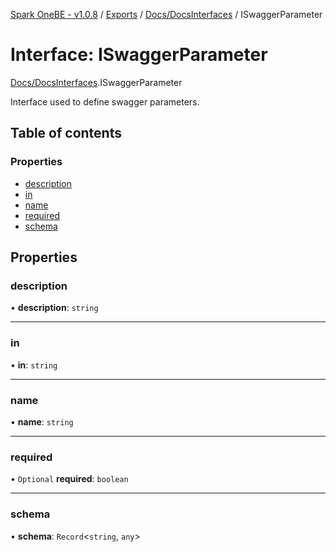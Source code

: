 [Spark OneBE - v1.0.8](../README.md) / [Exports](../modules.md) / [Docs/DocsInterfaces](../modules/Docs_DocsInterfaces.md) / ISwaggerParameter

# Interface: ISwaggerParameter

[Docs/DocsInterfaces](../modules/Docs_DocsInterfaces.md).ISwaggerParameter

Interface used to define swagger parameters.

## Table of contents

### Properties

- [description](Docs_DocsInterfaces.ISwaggerParameter.md#description)
- [in](Docs_DocsInterfaces.ISwaggerParameter.md#in)
- [name](Docs_DocsInterfaces.ISwaggerParameter.md#name)
- [required](Docs_DocsInterfaces.ISwaggerParameter.md#required)
- [schema](Docs_DocsInterfaces.ISwaggerParameter.md#schema)

## Properties

### description

• **description**: `string`

___

### in

• **in**: `string`

___

### name

• **name**: `string`

___

### required

• `Optional` **required**: `boolean`

___

### schema

• **schema**: `Record`<`string`, `any`\>
